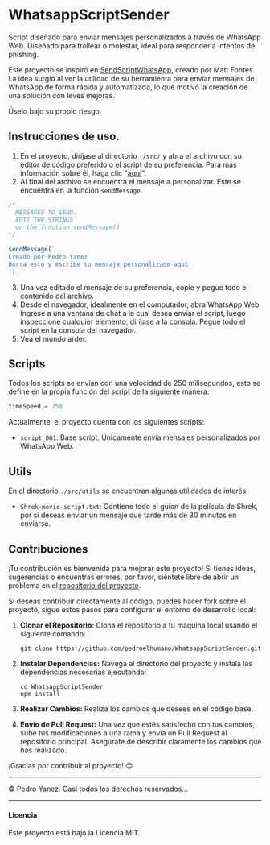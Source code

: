 # WhatsappScriptSender

Script diseñado para enviar mensajes personalizados a través de WhatsApp Web. Diseñado para trollear o molestar, ideal para responder a intentos de phishing.

Este proyecto se inspiró en [SendScriptWhatsApp](https://github.com/Matt-Fontes/SendScriptWhatsApp), creado por Matt Fontes. La idea surgió al ver la utilidad de su herramienta para enviar mensajes de WhatsApp de forma rápida y automatizada, lo que motivó la creación de una solución con leves mejoras.

Úselo bajo su propio riesgo.

## Instrucciones de uso.

1. En el proyecto, diríjase al directorio `./src/` y abra el archivo con su editor de código preferido o el script de su preferencia. Para más información sobre él, haga clic "[aquí](#scripts)".
2. Al final del archivo se encuentra el mensaje a personalizar. Este se encuentra en la función `sendMessage`.
```js
/*
  MESSAGES TO SEND.
  EDIT THE STRINGS
  on the function sendMessage()
*/

sendMessage(`
Creado por Pedro Yanez
Borra esto y escribe tu mensaje personalizado aquí
`)
```
3. Una vez editado el mensaje de su preferencia, copie y pegue todo el contenido del archivo.
4. Desde el navegador, idealmente en el computador, abra WhatsApp Web. Ingrese a una ventana de chat a la cual desea enviar el script, luego inspeccione cualquier elemento, diríjase a la consola. Pegue todo el script en la consola del navegador.
5. Vea el mundo arder.

## Scripts

Todos los scripts se envían con una velocidad de 250 milisegundos, esto se define en la propia función del script de la siguiente manera:

```js
timeSpeed = 250
```

Actualmente, el proyecto cuenta con los siguientes scripts:
- `script_001`: Base script. Únicamente envía mensajes personalizados por WhatsApp Web.

## Utils

En el directorio `./src/utils` se encuentran algunas utilidades de interés.

- `Shrek-movie-script.txt`: Contiene todo el guion de la película de Shrek, por si deseas enviar un mensaje que tarde más de 30 minutos en enviarse.

## Contribuciones

¡Tu contribución es bienvenida para mejorar este proyecto! Si tienes ideas, sugerencias o encuentras errores, por favor, siéntete libre de abrir un problema en el [repositorio del proyecto](https://github.com/pedroelhumano/WhatsappScriptSender/issues).

Si deseas contribuir directamente al código, puedes hacer fork sobre el proyecto, sigue estos pasos para configurar el entorno de desarrollo local:

1. **Clonar el Repositorio:** Clona el repositorio a tu máquina local usando el siguiente comando:

    ```
    git clone https://github.com/pedroelhumano/WhatsappScriptSender.git
    ```

2. **Instalar Dependencias:** Navega al directorio del proyecto y instala las dependencias necesarias ejecutando:

    ```
    cd WhatsappScriptSender
    npm install
    ```

3. **Realizar Cambios:** Realiza los cambios que desees en el código base.

5. **Envío de Pull Request:** Una vez que estés satisfecho con tus cambios, sube tus modificaciones a una rama y envía un Pull Request al repositorio principal. Asegúrate de describir claramente los cambios que has realizado.

¡Gracias por contribuir al proyecto! 😊

<hr/>
© Pedro Yanez. Casi todos los derechos reservados...

<hr/>

#### Licencia
Este proyecto está bajo la Licencia MIT.
